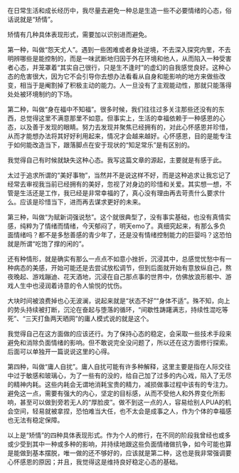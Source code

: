 
在日常生活和成长经历中，我尽量去避免一种总是生造一些不必要情绪的心态，俗话说就是“矫情”。

矫情有几种具体表现形式，需要加以识别进而避免。

第一种，叫做“怨天尤人”。遇到一些困难或者身处逆境，不去深入探究内里，不去明辨哪些是能控制的，而是一味武断地归因于外在环境和他人，从而陷入一种受害者心态，并笼罩着“其实自己很行，只是生不逢时”的虚幻的自我感觉良好。这种心态的危害很大，因为它不会引导你去想办法看看从自身和能影响的地方来做些改变，相当于是阉割掉了积极主动的能力。人一旦没有了主观能动性，那就只能落得处处被环境制约的下场。

第二种，叫做“身在福中不知福”。很多时候，我们往往过多关注那些还没有的东西，总觉得这里不满意那里不如意。但事实上，生活的幸福依赖于一种感恩的心态，以及善于发现的眼睛。努力去发现并聚焦已经拥有的，对此心怀感恩并珍惜，从而才能想办法将其好好利用起来，情况才会越来越好。心怀感恩，目的是能专注于如何能改造当下，跟落脚点在安于现状的“知足常乐”是有区别的。

我觉得自己有时候就缺失这种心态。我写这篇文章的源起，主要就是有感于此。

太过于追求所谓的“美好事物”，当然并不是说这样不好，而是这种追求让我忘记了经常去审视我当前已经拥有的美好，忽视了对身边的珍惜和关爱。其实想一想，不管是生活还是工作，我已经是非常幸福的了，真心没有理由再去苛责什么要求什么。应该是珍惜当下，进而再去谋求更好的未来。

第三种，叫做“为赋新词强说愁”。这个就很典型了，没有事实基础，也没有真情实感，纯粹为了情绪而情绪，今天郁闷了，明天emo了。真细究起来，有那么多负面情绪吗？都不是多愁善感的青少年了，还是没有情绪控制能力的巨婴吗？这恐怕就是所谓“吃饱了撑的闲的”。

还有种情形，就是确实有那么一点点不如意小挫折，沉浸其中，总感觉忧愁中有一种病态的美感，开始可能还是去尝试放松调节，但到后面就开始有意放纵自己，熬夜晚起、游戏蹦迪、花天酒地，沉浸在自己那点事的世界中，仿佛放浪形骸中、游戏人生中也浸润着诗意的令人愉悦的忧伤。

大块时间被浪费掉也心无波澜，说起来就是“状态不好”“身体不适”。殊不知，向上的势头持续被打断，沉沦在奋起与堕落的循环，“间歇性踌躇满志，持续性混吃等死”、“三天打鱼两天晒网”的庸人模式说的就是这个。

我觉得自己在这方面做的应该还行。为了保持心态的稳定，会采取一些技术手段来避免和消除负面情绪的影响。但不敢说完全没问题了，所以还在这方面修行探索。后面可以单独开一篇说说这里的心得。

第四种，叫做“庸人自扰”。庸人自扰可能有许多种解释，这里主要是指在人际交往中过于敏感和玻璃心，为了一些有的没的，给自己加了过多的内心戏，陷入了无尽的精神内耗。这些内耗会无谓地消耗宝贵的精力，减损做事过程中该有的专注力。避免这一点，需要有强大的内心，坚定的目标感，从而不受他人和外界变化所影响，甚至可以做到旁若无人的“厚脸皮”。做不到这一点的人，容易给别人PUA的机会空间，轻易就被拿捏，恐怕难当大任，也不太会是成事之人，作为个体的幸福感也无法有稳定保障。

以上是“矫情”的四种具体表现形式。作为个人的修行，在不同的阶段我曾经也或多或少受到其中一种或多种的影响，并持续地跟这些负面情绪做抗争，如今可能也算是能做到基本摆脱，唯一做的还不够好的，应该就是第二种，这也是我非常强调要心怀感恩的原因；并且，我觉得这是维持良好稳定心态的基础。